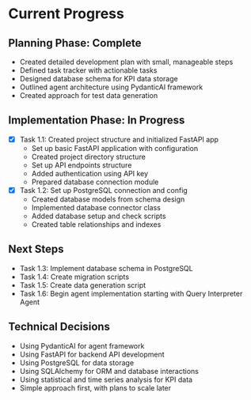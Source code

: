 # Current Progress

## Planning Phase: Complete
- Created detailed development plan with small, manageable steps
- Defined task tracker with actionable tasks
- Designed database schema for KPI data storage
- Outlined agent architecture using PydanticAI framework
- Created approach for test data generation

## Implementation Phase: In Progress
- [x] Task 1.1: Created project structure and initialized FastAPI app
  - Set up basic FastAPI application with configuration
  - Created project directory structure
  - Set up API endpoints structure
  - Added authentication using API key
  - Prepared database connection module
- [x] Task 1.2: Set up PostgreSQL connection and config
  - Created database models from schema design
  - Implemented database connector class
  - Added database setup and check scripts
  - Created table relationships and indexes

## Next Steps
- Task 1.3: Implement database schema in PostgreSQL
- Task 1.4: Create migration scripts
- Task 1.5: Create data generation script
- Task 1.6: Begin agent implementation starting with Query Interpreter Agent

## Technical Decisions
- Using PydanticAI for agent framework
- Using FastAPI for backend API development
- Using PostgreSQL for data storage
- Using SQLAlchemy for ORM and database interactions
- Using statistical and time series analysis for KPI data
- Simple approach first, with plans to scale later